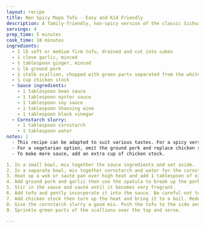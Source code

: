 ```yaml
---
layout: recipe
title: Non Spicy Mapo Tofu - Easy and Kid Friendly
description: A family-friendly, non-spicy version of the classic Sichuan dish, perfect for all palates
servings: 4
prep_time: 5 minutes
cook_time: 10 minutes
ingredients:
  - 1 lb soft or medium firm tofu, drained and cut into cubes
  - 1 clove garlic, minced
  - ½ tablespoon ginger, minced
  - ¼ lb ground pork
  - 1 stalk scallion, chopped with green parts separated from the white
  - ¾ cup chicken stock
  - Sauce ingredients:
    - 1 tablespoon bean sauce
    - 1 tablespoon oyster sauce
    - 1 tablespoon soy sauce
    - 1 tablespoon Shaoxing wine
    - 1 tablespoon black vinegar
  - Cornstarch slurry:
    - 1 tablespoon cornstarch
    - 1 tablespoon water
notes: |
  - This recipe can be adapted to suit various tastes. For a spicy version, add chili paste, chili sauce, or fresh/dried chilis.
  - For a vegetarian option, omit the ground pork and replace chicken stock with water or vegetable stock.
  - To make more sauce, add an extra cup of chicken stock.

1. In a small bowl, mix together the sauce ingredients and set aside.
2. In a separate bowl, mix together cornstarch and water for the cornstarch slurry. Set aside.
3. Heat up a wok or sauté pan over high heat and add 1 tablespoon of oil. Turn the heat down to medium and add ginger. Sauté for about 10 seconds, just long enough to release its aroma.
4. Add ground pork and garlic then use the spatula to break up the pork into small pieces. Once the pork is nicely browned, toss in the white parts of the scallions.
5. Stir in the sauce and sauté until it becomes very fragrant.
6. Add tofu and gently incorporate it into the sauce. Be careful not to break up the tofu.
7. Add chicken stock then turn up the heat and bring it to a boil. Reduce the heat to medium and let it simmer until the tofu is heated through. Stir occasionally, again being careful not to break up the tofu.
8. Give the cornstarch slurry a good mix. Push the tofu to the side and gently stir in half the cornstarch mixture. Allow it to return to a boil. You'll notice the sauce has thickened. Repeat with another tablespoon of cornstarch slurry until you reach your desired consistency.
9. Sprinkle green parts of the scallions over the top and serve.

---
```

